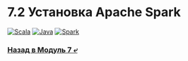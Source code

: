 # 7.2 Установка Apache Spark

[![Scala](https://img.shields.io/badge/scala-2.13.11-red)](https://scala-lang.org/download/2.13.11.html)
[![Java](https://img.shields.io/badge/java_JDK-21.0.7-red?logo=java)](https://www.oracle.com/java/technologies/downloads/)
[![Spark](https://img.shields.io/badge/apache_spark-3.5.6-red)](https://www.apache.org/dyn/closer.lua/spark/spark-3.5.6/spark-3.5.6-bin-hadoop3-scala2.13.tgz)

### [Назад в Модуль 7 ⤶](/data/Module7/readme.md)


